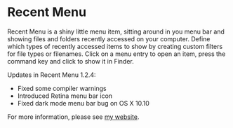 Recent Menu
==========

Recent Menu is a shiny little menu item, sitting around in you menu bar and showing files and folders recently accessed on your computer. Define which types of recently accessed items to show by creating custom filters for file types or filenames. Click on a menu entry to open an item, press the command key and click to show it in Finder.

Updates in Recent Menu 1.2.4:

* Fixed some compiler warnings
* Introduced Retina menu bar icon
* Fixed dark mode menu bar bug on OS X 10.10

For more information, please see [my website](http://www.timschroeder.net/recentmenu/).
